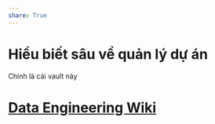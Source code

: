 ```yaml
---  
share: True  
---  
```

# Hiểu biết sâu về quản lý dự án  
Chính là cái vault này  
# [Data Engineering Wiki](https://dataengineering.wiki/Index)